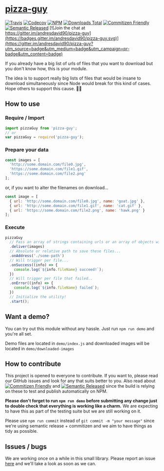 # [pizza-guy](https://youtu.be/1uXrXTSASK0)

[![Travis](https://img.shields.io/travis/andresdavid90/pizza-guy.svg?style=flat-square)](https://travis-ci.org/andresdavid90/pizza-guy)
[![Codecov](https://img.shields.io/codecov/c/github/andresdavid90/pizza-guy.svg?style=flat-square)](https://codecov.io/github/andresdavid90/pizza-guy)
[![NPM](https://img.shields.io/npm/v/pizza-guy.svg?style=flat-square)](https://www.npmjs.com/package/pizza-guy)
[![Downloads Total](https://img.shields.io/npm/dt/pizza-guy.svg?style=flat-square)](https://www.npmjs.com/package/pizza-guy)
[![Commitizen Friendly](https://img.shields.io/badge/commitizen-friendly-brightgreen.svg)](http://commitizen.github.io/cz-cli/)
[![Semantic Released](https://img.shields.io/badge/%20%20%F0%9F%93%A6%F0%9F%9A%80-semantic--release-e10079.svg)](https://github.com/semantic-release/semantic-release)
[![Join the chat at https://gitter.im/andresdavid90/pizza-guy](https://badges.gitter.im/andresdavid90/pizza-guy.svg)](https://gitter.im/andresdavid90/pizza-guy?utm_source=badge&utm_medium=badge&utm_campaign=pr-badge&utm_content=badge)


If you already have a big list of urls of files that you want to download but you don't know how, this is your module.

The idea is to support really big lists of files that would be insane to download simultaneously since Node would break for this kind of cases. Hope others to support this cause. ✌🏻

## How to use

### Require / Import

```javascript
import pizzaGuy from 'pizza-guy';
// or
var pizzaGuy = require('pizza-guy');
```

### Prepare your data
```javascript
const images = [
  'http://some.domain.com/file0.jpg',
  'https://some.domain.com/file1.gif',
  'https://some.domain.com/file2.png'
];
```
or, if you want to alter the filenames on download...

```javascript
const image = [
  { url: 'http://some.domain.com/file0.jpg', name: 'goat.jpg' },
  { url: 'http://some.domain.com/file1.gif', name: 'cat.gif' },
  { url: 'https://some.domain.com/file2.png', name: 'hawk.png' }
];
```

### Execute
```javascript
pizzaGuy
  // Pass an array of strings containing urls or an array of objects with urls and names...
  .deliver(images)
  // Absolute or relative path to save these files...
  .onAddress('./some-path')
  // Will trigger per file...
  .onSuccess((info) => {
    console.log(`${info.fileName} succeed!`);
  })
  // Will trigger per file that failed..
  .onError((info) => {
    console.log(`${info.fileName} failed`);
  })
  // Initialize the utility!
  .start();
```

## Want a demo?
You can try out this module without any hassle. Just run `npm run demo` and you're all set.

Demo files are located in `demo/index.js` and downloaded images will be located in `demo/downloaded-images`

## How to contribute
This project is opened to everyone to contribute. If you want to, please read our GitHub issues and look for any that suits better to you. Also read about [![Commitizen Friendly](https://img.shields.io/badge/commitizen-friendly-brightgreen.svg)](http://commitizen.github.io/cz-cli/) and
[![Semantic Released](https://img.shields.io/badge/%20%20%F0%9F%93%A6%F0%9F%9A%80-semantic--release-e10079.svg)](https://github.com/semantic-release/semantic-release) since the build is relying on these to test and publish automatically on NPM.

**Please don't forget to run `npm run demo` before submitting any change just to double check that everything is working like a charm.** We are expecting to have this as part of the testing suite but we are still working on it.

Please use `npm run commit` instead of `git commit -m "your message"` since we're using semantic release + commitizen and we aim to have things as tidy as possible.

## Issues / bugs
We are working once on a while in this small library. Please report an issue [here](https://github.com/andresdavid90/pizza-guy/issues) and we'll take a look as soon as we can.
